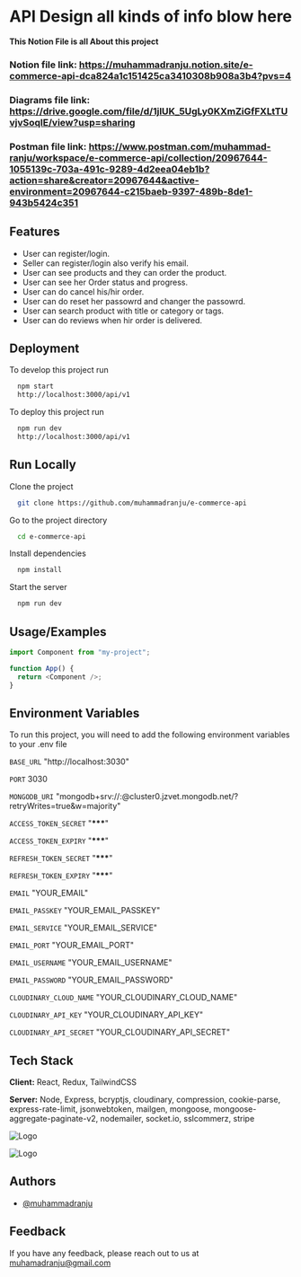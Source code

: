 # API Design all kinds of info blow here

**This Notion File is all About this project**

### Notion file link: https://muhammadranju.notion.site/e-commerce-api-dca824a1c151425ca3410308b908a3b4?pvs=4

### Diagrams file link: https://drive.google.com/file/d/1jlUK_5UgLy0KXmZiGfFXLtTUvjvSoqlE/view?usp=sharing

### Postman file link: https://www.postman.com/muhammad-ranju/workspace/e-commerce-api/collection/20967644-1055139c-703a-491c-9289-4d2eea04eb1b?action=share&creator=20967644&active-environment=20967644-c215baeb-9397-489b-8de1-943b5424c351

## Features

- User can register/login.
- Seller can register/login also verify his email.
- User can see products and they can order the product.
- User can see her Order status and progress.
- User can do cancel his/hir order.
- User can do reset her passowrd and changer the passowrd.
- User can search product with title or category or tags.
- User can do reviews when hir order is delivered.

## Deployment

To develop this project run

```bash
  npm start
  http://localhost:3000/api/v1
```

To deploy this project run

```bash
  npm run dev
  http://localhost:3000/api/v1
```

## Run Locally

Clone the project

```bash
  git clone https://github.com/muhammadranju/e-commerce-api
```

Go to the project directory

```bash
  cd e-commerce-api
```

Install dependencies

```bash
  npm install
```

Start the server

```bash
  npm run dev
```

## Usage/Examples

```javascript
import Component from "my-project";

function App() {
  return <Component />;
}
```

## Environment Variables

To run this project, you will need to add the following environment variables to your .env file

`BASE_URL` "http://localhost:3030"

`PORT` 3030

`MONGODB_URI` "mongodb+srv://<username>:<password>@cluster0.jzvet.mongodb.net/?retryWrites=true&w=majority"

`ACCESS_TOKEN_SECRET` "**************\*\*\***************"

`ACCESS_TOKEN_EXPIRY` "**************\*\*\***************"

`REFRESH_TOKEN_SECRET` "**************\*\*\***************"

`REFRESH_TOKEN_EXPIRY` "**************\*\*\***************"

`EMAIL` "YOUR_EMAIL"

`EMAIL_PASSKEY` "YOUR_EMAIL_PASSKEY"

`EMAIL_SERVICE` "YOUR_EMAIL_SERVICE"

`EMAIL_PORT` "YOUR_EMAIL_PORT"

`EMAIL_USERNAME` "YOUR_EMAIL_USERNAME"

`EMAIL_PASSWORD` "YOUR_EMAIL_PASSWORD"

`CLOUDINARY_CLOUD_NAME` "YOUR_CLOUDINARY_CLOUD_NAME"

`CLOUDINARY_API_KEY` "YOUR_CLOUDINARY_API_KEY"

`CLOUDINARY_API_SECRET` "YOUR_CLOUDINARY_API_SECRET"

## Tech Stack

**Client:** React, Redux, TailwindCSS

**Server:** Node, Express, bcryptjs, cloudinary, compression, cookie-parse, express-rate-limit, jsonwebtoken, mailgen, mongoose, mongoose-aggregate-paginate-v2, nodemailer, socket.io, sslcommerz, stripe

![Logo](https://nodejs.org/static/images/logo.svg)

![Logo](https://www.vectorlogo.zone/logos/expressjs/expressjs-ar21.svg)

## Authors

- [@muhammadranju](https://www.github.com/muhammadranju)

## Feedback

If you have any feedback, please reach out to us at muhamadranju@gmail.com
